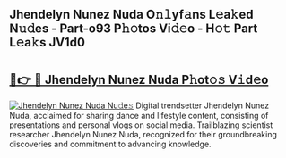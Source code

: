 ## Jhendelyn Nunez Nuda O𝚗𝚕yf𝚊ns L𝚎a𝚔ed N𝚞𝚍es - Part-o93 P𝚑𝚘tos Vi𝚍𝚎o - H𝚘𝚝 Part L𝚎a𝚔s JV1d0

# <h2><a href="http://kf8waj.oniu.top/?m=Jhendelyn+Nunez+Nuda">🔗👉 🔴 Jhendelyn Nunez Nuda P𝚑ot𝚘𝚜 V𝚒d𝚎o</a></h2>

[![Jhendelyn Nunez Nuda Nu𝚍e𝚜](https://i.imgur.com/0qMVB7G.gif)](http://kf8waj.oniu.top/?m=Jhendelyn+Nunez+Nuda)
Digital trendsetter Jhendelyn Nunez Nuda, acclaimed for sharing dance and lifestyle content, consisting of presentations and personal vlogs on social media. Trailblazing scientist researcher Jhendelyn Nunez Nuda, recognized for their groundbreaking discoveries and commitment to advancing knowledge.  

